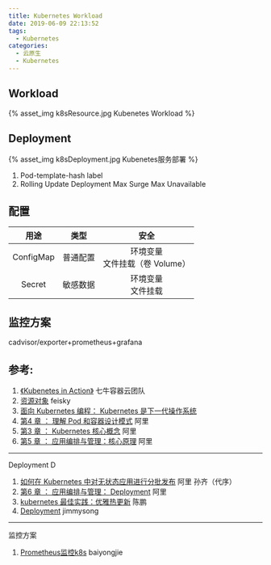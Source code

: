 ```yaml
---
title: Kubernetes Workload
date: 2019-06-09 22:13:52
tags:
  - Kubernetes
categories: 
  - 云原生
  - Kubernetes  
---
```


<p></p>
<!-- more -->

## Workload
{% asset_img   k8sResource.jpg  Kubenetes Workload  %} 


## Deployment
{% asset_img   k8sDeployment.jpg  Kubenetes服务部署  %} 

1. Pod-template-hash label
2. Rolling Update Deployment
   Max Surge
   Max Unavailable

## 配置
|用途| 类型 | 安全
:-:|:-:|:-:
ConfigMap |普通配置 |  环境变量 <br> 文件挂载（卷 Volume） | 纯文本
Secret| 敏感数据|  环境变量 <br>文件挂载 | Base64


## 监控方案
cadvisor/exporter+prometheus+grafana

## 参考:

1. [《Kubenetes in Action》](http://product.dangdang.com/26439199.html?ref=book-65152-9168_1-529800-3)  七牛容器云团队
2. [资源对象](https://feisky.xyz/kubernetes-handbook/concepts/)    feisky
3. [面向 Kubernetes 编程： Kubernetes 是下一代操作系统](https://mp.weixin.qq.com/s/E5-agHtMvW_X7znVJDkTKA)
4. [第4 章 ： 理解 Pod 和容器设计模式](https://edu.aliyun.com/lesson_1651_13079?spm=5176.254948.1334973.10.2c12cad2AHzzTw#_13079) 阿里
5. [第3 章 ： Kubernetes 核心概念](https://edu.aliyun.com/lesson_1651_13078?spm=5176.254948.1334973.8.2c12cad2AHzzTw#_13078) 阿里 
6. [第5 章 ： 应用编排与管理：核心原理](https://edu.aliyun.com/lesson_1651_13080?spm=5176.254948.1334973.12.2c12cad2AHzzTw#_13080) 阿里


---
Deployment D


1. [如何在 Kubernetes 中对无状态应用进行分批发布](https://www.infoq.cn/article/oyjoCIZBpxw*dI21AXPI)  阿里 孙齐（代序）
2. [第6 章 ： 应用编排与管理： Deployment](https://edu.aliyun.com/lesson_1651_13081?spm=5176.10731542.0.0.e7a120beywNIVX#_13081)  阿里
3. [kubernetes 最佳实践：优雅热更新](https://tencentcloudcontainerteam.github.io/2019/05/08/kubernetes-best-practice-grace-update/)  陈鹏
4. [Deployment](https://jimmysong.io/kubernetes-handbook/concepts/deployment.html) jimmysong

---
监控方案
1. [Prometheus监控k8s](https://www.jianshu.com/p/e76053b6f3f5)  baiyongjie
